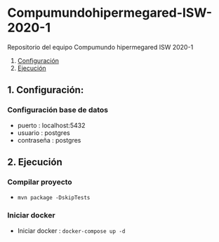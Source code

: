 # Compumundohipermegared-ISW-2020-1
Repositorio del equipo Compumundo hipermegared ISW 2020-1

1. [Configuración](#configuracion)
2. [Ejecución](#ejecutar)

<a name="configuracion"></a>
## 1. Configuración:
### Configuración base de datos
- puerto : localhost:5432
- usuario : postgres
- contraseña : postgres

<a name="ejecutar"></a>
## 2. Ejecución
### Compilar proyecto
- ```mvn package -DskipTests```

### Iniciar docker
- Iniciar docker : ```docker-compose up -d```
<!--- Ingresar a postgres : ```docker-compose exec db psql -U postgres -d chopinhauer_db ```$-->

